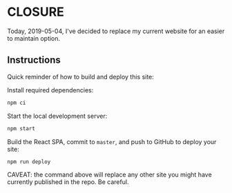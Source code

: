 # CLOSURE

Today, 2019-05-04, I've decided to replace my current website for an easier to maintain option.

## Instructions

Quick reminder of how to build and deploy this site:

Install required dependencies:
```bash
npm ci
```

Start the local development server:
```bash
npm start
```

Build the React SPA, commit to `master`, and push to GitHub to deploy your site:
```bash
npm run deploy
```
CAVEAT: the command above will replace any other site you might have currently published in the repo. Be careful.

